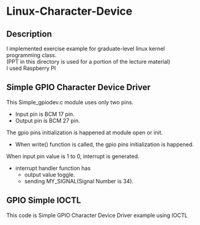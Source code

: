 # Linux-Character-Device
## Description
I implemented exercise example for graduate-level linux kernel programming class.  
(PPT in this directory is used for a portion of the lecture material)  
I used Raspberry PI

## Simple GPIO Character Device Driver
This Simple_gpiodev.c module uses only two pins. 
- Input pin is BCM 17 pin.
- Output pin is BCM 27 pin.

The gpio pins initialization is happened at module open or init.
- When write() function is called, the gpio pins initialization is happened.

When input pin value is 1 to 0, interrupt is generated.
- interrupt handler function has
  - output value toggle.
  - sending MY_SIGNAL(Signal Number is 34).
  
## GPIO Simple IOCTL
This code is Simple GPIO Character Device Driver example using IOCTL

